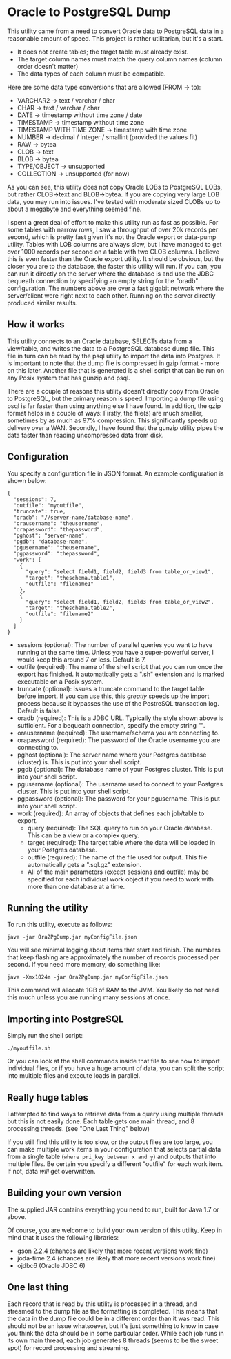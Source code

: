 Oracle to PostgreSQL Dump
=========================

This utility came from a need to convert Oracle data to PostgreSQL data in a reasonable amount
of speed. This project is rather utilitarian, but it's a start.

  - It does not create tables; the target table must already exist.
  - The target column names must match the query column names (column order doesn't matter)
  - The data types of each column must be compatible.

Here are some data type conversions that are allowed (FROM -> to):

  - VARCHAR2 -> text / varchar / char
  - CHAR -> text / varchar / char
  - DATE -> timestamp without time zone / date
  - TIMESTAMP -> timestamp without time zone
  - TIMESTAMP WITH TIME ZONE -> timestamp with time zone
  - NUMBER -> decimal / integer / smallint (provided the values fit)
  - RAW -> bytea
  - CLOB -> text
  - BLOB -> bytea
  - TYPE/OBJECT -> unsupported
  - COLLECTION -> unsupported (for now)

As you can see, this utility does not copy Oracle LOBs to PostgreSQL LOBs, but rather CLOB->text and BLOB->bytea.
If you are copying very large LOB data, you may run into issues. I've tested with moderate sized CLOBs up to about
a megabyte and everything seemed fine.

I spent a great deal of effort to make this utility run as fast as possible. For some tables with narrow rows, I saw a
throughput of over 20k records per second, which is pretty fast given it's not the Oracle export or data-pump utility.
Tables with LOB columns are always slow, but I have managed to get over 1000 records per second on a table with two
CLOB columns. I believe this is even faster than the Oracle export utility. It should be obvious, but the closer
you are to the database, the faster this utility will run. If you can, you can run it directly on the server where the
database is and use the JDBC bequeath connection by specifying an empty string for the "oradb" configuration.
The numbers above are over a fast gigabit network where the server/client were right next to each other.
Running on the server directly produced similar results.

How it works
------------

This utility connects to an Oracle database, SELECTs data from a view/table, and writes the data to a PostgreSQL
database dump file. This file in turn can be read by the psql utility to import the data into Postgres. It is
important to note that the dump file is compressed in gzip format - more on this later. Another file that is generated
is a shell script that can be run on any Posix system that has gunzip and psql.

There are a couple of reasons this utility doesn't directly copy from Oracle to PostgreSQL, but the primary
reason is speed. Importing a dump file using psql is far faster than using anything else I have found. In addition,
the gzip format helps in a couple of ways: Firstly, the file(s) are much smaller, sometimes by as much as 97% compression.
This significantly speeds up delivery over a WAN. Secondly, I have found that the gunzip utility pipes the data faster
than reading uncompressed data from disk.

Configuration
-------------

You specify a configuration file in JSON format. An example configuration is shown below:

    {
      "sessions": 7,
      "outfile": "myoutfile",
      "truncate": true,
      "oradb": "//server-name/database-name",
      "orausername": "theusername",
      "orapassword": "thepassword",
      "pghost": "server-name",
      "pgdb": "database-name",
      "pgusername": "theusername",
      "pgpassword": "thepassword",
      "work": [
        {
          "query": "select field1, field2, field3 from table_or_view1",
          "target": "theschema.table1",
          "outfile": "filename1"
        },
        {
          "query": "select field1, field2, field3 from table_or_view2",
          "target": "theschema.table2",
          "outfile": "filename2"
        }
      ]
    }

  - sessions (optional): The number of parallel queries you want to have running at the same time. Unless you have a
super-powerful server, I would keep this around 7 or less. Default is 7.
  - outfile (required): The name of the shell script that you can run once the export has finished. It automatically
gets a ".sh" extension and is marked executable on a Posix system.
  - truncate (optional): Issues a truncate command to the target table before import. If you can use this, this
_greatly_ speeds up the import process because it bypasses the use of the PostreSQL transaction log. Default is false.
  - oradb (required): This is a JDBC URL. Typically the style shown above is sufficient.
For a bequeath connection, specify the empty string "".
  - orausername (required): The username/schema you are connecting to.
  - orapassword (required): The password of the Oracle username you are connecting to.
  - pghost (optional): The server name where your Postgres database (cluster) is. This is put into your shell script.
  - pgdb (optional): The database name of your Postgres cluster. This is put into your shell script.
  - pgusername (optional): The username used to connect to your Postgres cluster. This is put into your shell script.
  - pgpassword (optional): The password for your pgusername. This is put into your shell script.
  - work (required): An array of objects that defines each job/table to export.
    - query (required): The SQL query to run on your Oracle database. This can be a view or a complex query.
    - target (required): The target table where the data will be loaded in your Postgres database.
    - outfile (required): The name of the file used for output. This file automatically gets a ".sql.gz" extension.
    - All of the main parameters (except sessions and outfile) may be specified for each individual work object if
you need to work with more than one database at a time.

Running the utility
-------------------

To run this utility, execute as follows:

    java -jar Ora2PgDump.jar myConfigFile.json

You will see minimal logging about items that start and finish. The numbers that keep flashing are approximately the
number of records processed per second. If you need more memory, do something like:

    java -Xmx1024m -jar Ora2PgDump.jar myConfigFile.json

This command will allocate 1GB of RAM to the JVM. You likely do not need this much unless you are running many sessions at once.

Importing into PostgreSQL
-------------------------

Simply run the shell script:

    ./myoutfile.sh

Or you can look at the shell commands inside that file to see how to import individual files, or if you have a huge
amount of data, you can split the script into multiple files and execute loads in parallel.

Really huge tables
------------------

I attempted to find ways to retrieve data from a query using multiple threads but this is not easily done. Each table
gets one main thread, and 8 processing threads. (see "One Last Thing" below)

If you still find this utility is too slow, or the output files are too large, you can make multiple work items
in your configuration that selects partial data from a single table (`where pri_key between x and y`) and outputs
that into multiple files. Be certain you specify a different "outfile" for each work item.
If not, data *will* get overwritten.

Building your own version
-------------------------

The supplied JAR contains everything you need to run, built for Java 1.7 or above.

Of course, you are welcome to build your own version of this utility. Keep in mind that it uses the following libraries:

  - gson 2.2.4 (chances are likely that more recent versions work fine)
  - joda-time 2.4 (chances are likely that more recent versions work fine)
  - ojdbc6 (Oracle JDBC 6)

One last thing
--------------

Each record that is read by this utility is processed in a thread, and streamed to the dump file as the formatting
is completed. This means that the data in the dump file could be in a different order than it was read. This
should not be an issue whatsoever, but it's just something to know in case you think the data should be in some
particular order. While each job runs in its own main thread, each job generates 8 threads (seems to be the sweet spot)
for record processing and streaming.
